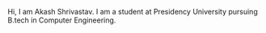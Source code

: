 Hi, I am Akash Shrivastav. 
I am a student at Presidency University pursuing B.tech in Computer Engineering.
